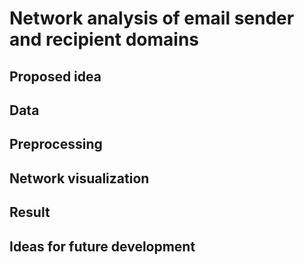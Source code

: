 # Network analysis of email sender and recipient domains

## Proposed idea

## Data

## Preprocessing

## Network visualization

## Result 

## Ideas for future development
